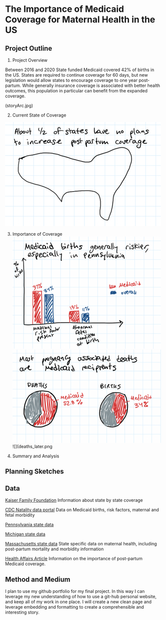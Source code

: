 # The Importance of Medicaid Coverage for Maternal Health in the US

## Project Outline

1. Project Overview 

Between 2016 and 2020 State funded Medicaid covered 42% of births in the US.  States are required to continue coverage for 60 days, but new legislation would allow states to encourage coverage to one year post-partum.  While generally insurance coverage is associated with better health outcomes, this population in particular can benefit from the expanded coverage.  

(storyArc.jpg)

2. Current State of Coverage

![map](map.png)

3. Importance of Coverage
![births are risky](births_risk.png)
![](Medicaid_Deaths.png)
![](deaths_later.png



4. Summary and Analysis



## Planning Sketches

## Data
[Kaiser Family Foundation](/https://www.kff.org/medicaid/issue-brief/medicaid-postpartum-coverage-extension-tracker/)
Information about state by state coverage

[CDC Natality data portal](/https://wonder.cdc.gov/natality-expanded-current.html)
Data on Medicaid births, risk factors, maternal and fetal morbidity

[Pennsylvania state data](chrome-extension://efaidnbmnnnibpcajpcglclefindmkaj/viewer.html?pdfurl=https%3A%2F%2Fwww.health.pa.gov%2Ftopics%2FDocuments%2FDiseases%2520and%2520Conditions%2FPregnancy%2520Associated%2520Deaths%25202013-2018%2520FINAL.pdf&clen=834643&chunk=true)


[Michigan state data](/chrome-extension://efaidnbmnnnibpcajpcglclefindmkaj/viewer.html?pdfurl=https%3A%2F%2Fwww.michigan.gov%2Fdocuments%2Fmdhhs%2FMMMS_2012-2016_Fact_Sheet_1.23.2020_679478_7.pdf&clen=212384&chunk=true)

[Massachusetts state data](chrome-extension://efaidnbmnnnibpcajpcglclefindmkaj/viewer.html?pdfurl=https%3A%2F%2Fwww.mass.gov%2Fdoc%2F2014-report-pregnancy-associated-mortality-2000-2007%2Fdownload&clen=812805&chunk=true)
State specific data on maternal health, including post-partum mortality and morbidity information

[Health Affairs Article](https://www-healthaffairs-org.cmu.idm.oclc.org/doi/epdf/10.1377/hlthaff.2021.00730)
Information on the importance of post-partum Medicaid coverage.


## Method and Medium

I plan to use my github portfolio for my final project.  In this way I can leverage my new understanding of how to use a git-hub personal website, and keep all of my work in one place. I will create a new clean page and leverage embedding and formatting to create a comprehensible and interesting story. 
